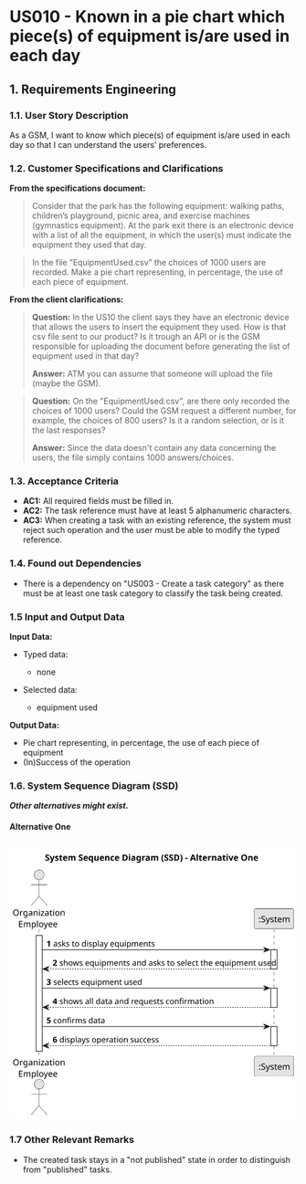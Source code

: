 # US010 - Known in a pie chart which piece(s) of equipment is/are used in each day


## 1. Requirements Engineering

### 1.1. User Story Description

As a GSM, I want to know which piece(s) of equipment is/are
used in each day so that I can understand the users’ preferences.

### 1.2. Customer Specifications and Clarifications 

**From the specifications document:**

>	Consider that the park has the following equipment: walking paths, children’s playground, picnic area, and exercise machines (gymnastics equipment). At the park exit there is an electronic device with a list of all
the equipment, in which the user(s) must indicate the equipment they
used that day.

>	In the file ”EquipmentUsed.csv” the choices of 1000 users are recorded.
Make a pie chart representing, in percentage, the use of each piece of
equipment.

**From the client clarifications:**

> **Question:** In the US10 the client says they have an electronic device that allows the users to insert the equipment they used. How is that csv file sent to our product? Is it trough an API or is the GSM responsible for uploading the document before generating the list of equipment used in that day?
>
> **Answer:** ATM you can assume that someone will upload the file (maybe the GSM).

> **Question:** On the "EquipmentUsed.csv", are there only recorded the choices of 1000 users? Could the GSM request a different number, for example, the choices of 800 users? Is it a random selection, or is it the last responses?
>
> **Answer:** Since the data doesn't contain any data concerning the users, the file simply contains 1000 answers/choices.

### 1.3. Acceptance Criteria

* **AC1:** All required fields must be filled in.
* **AC2:** The task reference must have at least 5 alphanumeric characters.
* **AC3:** When creating a task with an existing reference, the system must reject such operation and the user must be able to modify the typed reference.

### 1.4. Found out Dependencies

* There is a dependency on "US003 - Create a task category" as there must be at least one task category to classify the task being created.

### 1.5 Input and Output Data

**Input Data:**

* Typed data:
    * none
	
* Selected data:
    * equipment used 

**Output Data:**

* Pie chart representing, in percentage, the use of each piece of
  equipment
* (In)Success of the operation

### 1.6. System Sequence Diagram (SSD)

**_Other alternatives might exist._**

#### Alternative One

![System Sequence Diagram - Alternative One](svg/us010-system-sequence-diagram-alternative-one.svg)

### 1.7 Other Relevant Remarks

* The created task stays in a "not published" state in order to distinguish from "published" tasks.